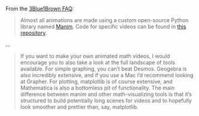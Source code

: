 From the [3Blue1Brown FAQ](https://www.3blue1brown.com/faq):

> Almost all animations are made using a custom open-source Python library named [Manim](https://github.com/3b1b/manim). Code for specific videos can be found in [this repository](https://github.com/3b1b/videos).

...

> If you want to make your own animated math videos, I would encourage you to also take a look at the full landscape of tools available. For simple graphing, you can’t beat Desmos. Geogebra is also incredibly extensive, and if you use a Mac I’d recommend looking at Grapher. For plotting, matplotlib is of course extensive, and Mathematica is also a bottomless pit of functionality. The main difference between manim and other math-visualizing tools is that it’s structured to build potentially long scenes for videos and to hopefully look smoother and prettier than, say, matplotlib.
